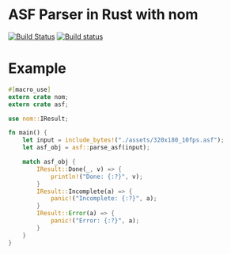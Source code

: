 ASF Parser in Rust with nom 
===========================

[![Build Status](https://travis-ci.org/PyYoshi/asf.rs.svg?branch=master)](https://travis-ci.org/PyYoshi/asf.rs)
[![Build status](https://ci.appveyor.com/api/projects/status/mmyxffueqp585tx2?svg=true)](https://ci.appveyor.com/project/PyYoshi/asf-rs)

# Example

```rust
#[macro_use]
extern crate nom;
extern crate asf;

use nom::IResult;

fn main() {
    let input = include_bytes!("./assets/320x180_10fps.asf");
    let asf_obj = asf::parse_asf(input);

    match asf_obj {
        IResult::Done(_, v) => {
            println!("Done: {:?}", v);
        }
        IResult::Incomplete(a) => {
            panic!("Incomplete: {:?}", a);
        }
        IResult::Error(a) => {
            panic!("Error: {:?}", a);
        }
    }
}
```
